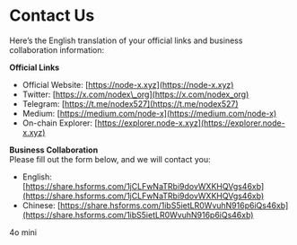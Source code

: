 # Contact Us

Here’s the English translation of your official links and business collaboration information:

**Official Links**

* Official Website: [https://node-x.xyz](https://node-x.xyz)
* Twitter: [https://x.com/nodex\_org](https://x.com/nodex_org)
* Telegram: [https://t.me/nodex527](https://t.me/nodex527)
* Medium: [https://medium.com/node-x](https://medium.com/node-x)
* On-chain Explorer: [https://explorer.node-x.xyz](https://explorer.node-x.xyz)

**Business Collaboration**\
Please fill out the form below, and we will contact you:

* English: [https://share.hsforms.com/1jCLFwNaTRbi9dovWXKHQVgs46xb](https://share.hsforms.com/1jCLFwNaTRbi9dovWXKHQVgs46xb)
* Chinese: [https://share.hsforms.com/1ibS5ietLR0WvuhN916p6iQs46xb](https://share.hsforms.com/1ibS5ietLR0WvuhN916p6iQs46xb)

4o mini
